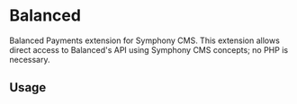 Balanced
========

Balanced Payments extension for Symphony CMS. This extension allows direct access to Balanced's API using Symphony CMS concepts; no PHP is necessary.

Usage
--------
